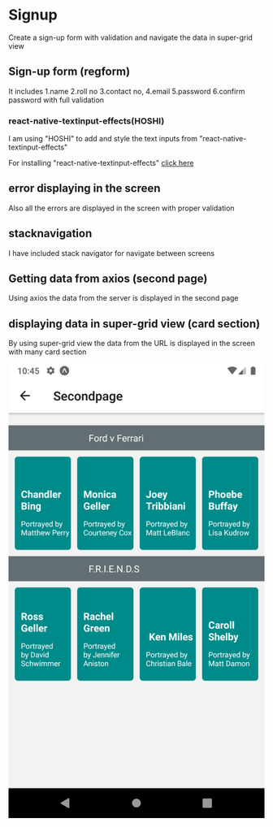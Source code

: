 # Signup
Create a sign-up form with validation and navigate the data in super-grid view

## Sign-up form (regform)

It includes 
      1.name
      2.roll no
      3.contact no,
      4.email
      5.password 
      6.confirm password 
 with full validation
 
 ### react-native-textinput-effects(HOSHI)
 I am using "HOSHI" to add and style the text inputs from "react-native-textinput-effects"
 
 For installing "react-native-textinput-effects" [click here](https://www.npmjs.com/package/react-native-textinput-effects)
 
 

## error displaying in the screen

Also all the errors are displayed in the screen with proper validation

## stacknavigation 

I have included stack navigator for navigate between screens

## Getting data from axios (second page)

Using axios the data from the server is displayed in the second page

## displaying data in super-grid view (card section)

By using super-grid view the data from the URL is displayed in the screen with many card section 

 ![](https://github.com/jayavishvaa/Signup/blob/master/Screenshot_1588007755.png)
